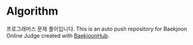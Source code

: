# Algorithm
프로그래머스 문제 풀이입니다.
This is an auto push repository for Baekjoon Online Judge created with [BaekjoonHub](https://github.com/BaekjoonHub/BaekjoonHub).
